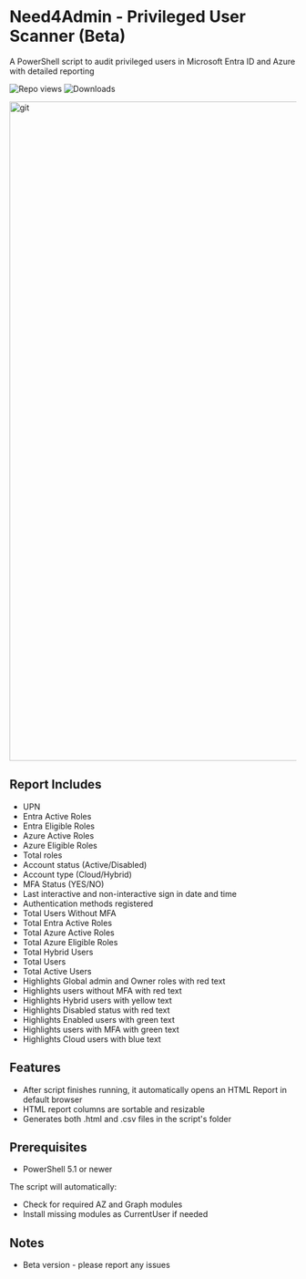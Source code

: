 # Need4Admin - Privileged User Scanner (Beta)

A PowerShell script to audit privileged users in Microsoft Entra ID and Azure with detailed reporting

![Repo views](https://hits.sh/github.com/vladjoh/Need4Admin_beta.svg?style=flat-square&label=Repo%20views&color=blue)
![Downloads](https://img.shields.io/github/downloads/vladjoh/Need4Admin_beta/total?label=Downloads)

<img width="2222" height="1157" alt="git" src="https://github.com/user-attachments/assets/abbbfac2-7aee-411b-9b85-587218f47e4b" />

## Report Includes
- UPN
- Entra Active Roles
- Entra Eligible Roles
- Azure Active Roles
- Azure Eligible Roles
- Total roles 
- Account status (Active/Disabled)
- Account type (Cloud/Hybrid)
- MFA Status (YES/NO)
- Last interactive and non-interactive sign in date and time
- Authentication methods registered
- Total Users Without MFA 
- Total Entra Active Roles 
- Total Azure Active Roles 
- Total Azure Eligible Roles
- Total Hybrid Users
- Total Users
- Total Active Users
- Highlights Global admin and Owner roles with red text
- Highlights users without MFA with red text
- Highlights Hybrid users with yellow text
- Highlights Disabled status with red text
- Highlights Enabled users with green text
- Highlights users with MFA with green text
- Highlights Cloud users with blue text

## Features
- After script finishes running, it automatically opens an HTML Report in default browser
- HTML report columns are sortable and resizable
- Generates both .html and .csv files in the script's folder

## Prerequisites
- PowerShell 5.1 or newer

The script will automatically:
- Check for required AZ and Graph modules
- Install missing modules as CurrentUser if needed

## Notes
- Beta version - please report any issues
